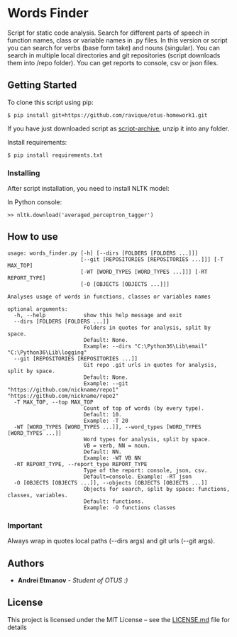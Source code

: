 # Words Finder

Script for static code analysis. Search for different parts of speech in function names, class or variable names
in .py files. In this version or script you can search for verbs (base form take) and nouns (singular). 
You can search in multiple local directories and git repositories (script downloads them into /repo folder).
You can get reports to console, csv or json files. 

## Getting Started

To clone this script using pip:
```
$ pip install git+https://github.com/ravique/otus-homework1.git
```
If you have just downloaded script as [script-archive](https://github.com/ravique/otus-homework1/archive/master.zip), unzip it into any folder.

Install requirements:
```
$ pip install requirements.txt
```

### Installing

After script installation, you need to install NLTK model:

In Python console:
```
>> nltk.download('averaged_perceptron_tagger')
```

## How to use
```
usage: words_finder.py [-h] [--dirs [FOLDERS [FOLDERS ...]]]
                       [--git [REPOSITORIES [REPOSITORIES ...]]] [-T MAX_TOP]
                       [-WT [WORD_TYPES [WORD_TYPES ...]]] [-RT REPORT_TYPE]
                       [-O [OBJECTS [OBJECTS ...]]]

Analyses usage of words in functions, classes or variables names

optional arguments:
  -h, --help            show this help message and exit
  --dirs [FOLDERS [FOLDERS ...]]
                        Folders in quotes for analysis, split by space.
                        Default: None.
                        Example: --dirs "C:\Python36\Lib\email" "C:\Python36\Lib\logging"
  --git [REPOSITORIES [REPOSITORIES ...]]
                        Git repo .git urls in quotes for analysis, split by space.
                        Default: None. 
                        Example: --git "https://github.com/nickname/repo1" "https://github.com/nickname/repo2"
  -T MAX_TOP, --top MAX_TOP
                        Count of top of words (by every type). 
                        Default: 10.
                        Example: -T 20
  -WT [WORD_TYPES [WORD_TYPES ...]], --word_types [WORD_TYPES [WORD_TYPES ...]]
                        Word types for analysis, split by space. 
                        VB = verb, NN = noun. 
                        Default: NN. 
                        Example: -WT VB NN
  -RT REPORT_TYPE, --report_type REPORT_TYPE
                        Type of the report: console, json, csv.
                        Default=console. Example: -RT json
  -O [OBJECTS [OBJECTS ...]], --objects [OBJECTS [OBJECTS ...]]
                        Оbjects for search, split by space: functions, classes, variables. 
                        Default: functions.
                        Example: -O functions classes

```
### Important

Always wrap in quotes local paths (--dirs args) and git urls (--git args).

## Authors

* **Andrei Etmanov** - *Student of OTUS :)*

## License

This project is licensed under the MIT License – see the [LICENSE.md](LICENSE.md) file for details
